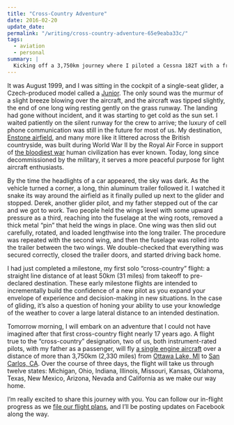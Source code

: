```yaml
---
title: "Cross-Country Adventure"
date: 2016-02-20
update_date: 
permalink: "/writing/cross-country-adventure-65e9eaba33c/"
tags:
  - aviation
  - personal
summary: |
  Kicking off a 3,750km journey where I piloted a Cessna 182T with a friend of mine from Michigan to California across 18 states.
---
```


It was August 1999, and I was sitting in the cockpit of a single-seat glider, a Czech-produced model called a [Junior](https://en.wikipedia.org/wiki/SZD-51_Junior). The only sound was the murmur of a slight breeze blowing over the aircraft, and the aircraft was tipped slightly, the end of one long wing resting gently on the grass runway. The landing had gone without incident, and it was starting to get cold as the sun set. I waited patiently on the silent runway for the crew to arrive; the luxury of cell phone communication was still in the future for most of us. My destination, [Enstone airfield](https://maps.app.goo.gl/pVwqXPoeiuc7Gidn9), and many more like it littered across the British countryside, was built during World War II by the Royal Air Force in support of [the bloodiest war](https://vimeo.com/128373915) human civilization has ever known. Today, long since decommissioned by the military, it serves a more peaceful purpose for light aircraft enthusiasts.

By the time the headlights of a car appeared, the sky was dark. As the vehicle turned a corner, a long, thin aluminum trailer followed it. I watched it snake its way around the airfield as it finally pulled up next to the glider and stopped. Derek, another glider pilot, and my father stepped out of the car and we got to work. Two people held the wings level with some upward pressure as a third, reaching into the fuselage at the wing roots, removed a thick metal “pin” that held the wings in place. One wing was then slid out carefully, rotated, and loaded lengthwise into the long trailer. The procedure was repeated with the second wing, and then the fuselage was rolled into the trailer between the two wings. We double-checked that everything was secured correctly, closed the trailer doors, and started driving back home.

I had just completed a milestone, my first solo “cross-country” flight: a straight line distance of at least 50km (31 miles) from takeoff to pre-declared destination. These early milestone flights are intended to incrementally build the confidence of a new pilot as you expand your envelope of experience and decision-making in new situations. In the case of gliding, it’s also a question of honing your ability to use your knowledge of the weather to cover a large lateral distance to an intended destination.

Tomorrow morning, I will embark on an adventure that I could not have imagined after that first cross-country flight nearly 17 years ago. A flight true to the “cross-country” designation, two of us, both instrument-rated pilots, with my father as a passenger, will fly [a single engine aircraft](https://en.wikipedia.org/wiki/Cessna_182) over a distance of more than 3,750km (2,330 miles) from [Ottawa Lake, MI](https://maps.app.goo.gl/NJiBterHGPJiUGEc7) to [San Carlos, CA](https://maps.app.goo.gl/N7tyGqjnJyCzQXTo8). Over the course of three days, the flight will take us through twelve states: Michigan, Ohio, Indiana, Illinois, Missouri, Kansas, Oklahoma, Texas, New Mexico, Arizona, Nevada and California as we make our way home.

I’m really excited to share this journey with you. You can follow our in-flight progress as we [file our flight plans](http://flightaware.com/live/flight/N123TZ), and I’ll be posting updates on Facebook along the way.
